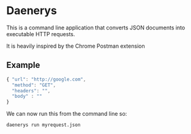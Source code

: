 # Daenerys

This is a command line application that converts JSON documents into executable HTTP requests.

It is heavily inspired by the Chrome Postman extension

## Example

```javascript
{ "url": "http://google.com",
  "method": "GET",
  "headers": "",
  "body" : ""
}
```

We can now run this from the command line so:

```
daenerys run myrequest.json
```

